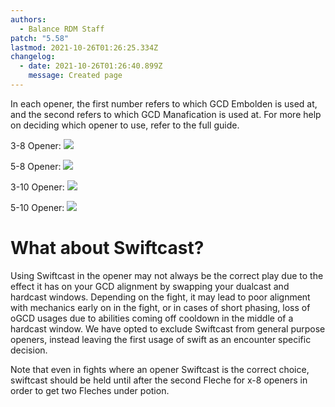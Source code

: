 ```yaml
---
authors:
  - Balance RDM Staff
patch: "5.58"
lastmod: 2021-10-26T01:26:25.334Z
changelog:
  - date: 2021-10-26T01:26:40.899Z
    message: Created page
---
```

In each opener, the first number refers to which GCD Embolden is used at, and the second refers to which GCD Manafication is used at. For more help on deciding which opener to use, refer to the full guide. 


3-8 Opener: 
![](https://i.imgur.com/tSqX4V0.png)


5-8 Opener: 
![](https://i.imgur.com/auw8G5y.png)


3-10 Opener: 
![](https://i.imgur.com/NiO3S9V.png)


5-10 Opener: 
![](https://i.imgur.com/2atF6Sn.png)


# What about Swiftcast? 
Using Swiftcast in the opener may not always be the correct play due to the effect it has on your GCD alignment by swapping your dualcast and hardcast windows. Depending on the fight, it may lead to poor alignment with mechanics early on in the fight, or in cases of short phasing, loss of oGCD usages due to abilities coming off cooldown in the middle of a hardcast window. We have opted to exclude Swiftcast from general purpose openers, instead leaving the first usage of swift as an encounter specific decision. 

Note that even in fights where an opener Swiftcast is the correct choice, swiftcast should be held until after the second Fleche for x-8 openers in order to get two Fleches under potion.